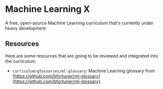 # Machine Learning X

  A free, open-source Machine Learning curriculum that's currently under heavy development.

## Resources

  Here are some resources that are going to be reviewed and integrated into the curriculum:

  - `curriculum/glossaries/ml-glossary`: Machine Learning glossary from [https://github.com/bfortuner/ml-glossary](https://github.com/bfortuner/ml-glossary).